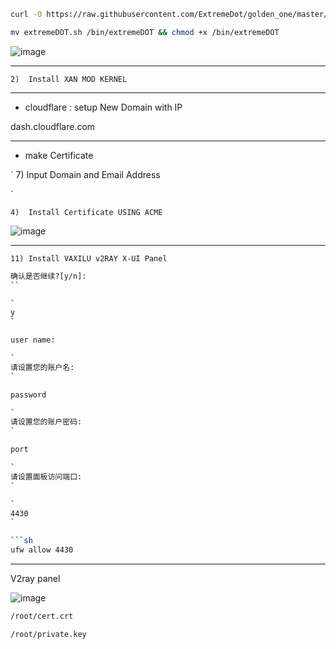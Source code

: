 
```sh
curl -O https://raw.githubusercontent.com/ExtremeDot/golden_one/master/extremeDOT.sh && chmod +x extremeDOT.sh

mv extremeDOT.sh /bin/extremeDOT && chmod +x /bin/extremeDOT
```

![image](https://user-images.githubusercontent.com/120102306/227279766-363c3255-0ef9-4407-9710-aafbc49e9403.png)

***

`
2)  Install XAN MOD KERNEL
`

***

* cloudflare : setup New Domain with IP

dash.cloudflare.com

***

* make Certificate

`
7) Input Domain and Email Address

`

`
4)  Install Certificate USING ACME
`

![image](https://user-images.githubusercontent.com/120102306/227280472-3a9b4122-98ed-4ce7-9190-9117de209f74.png)

***

`
11) Install VAXILU v2RAY X-UI Panel 
`

```sh
确认是否继续?[y/n]:
``

`
y
`

user name:

`
请设置您的账户名:
`

password

`
请设置您的账户密码:
`

port

`
请设置面板访问端口:
`

`
4430
`

```sh
ufw allow 4430
```

***

V2ray panel

![image](https://user-images.githubusercontent.com/120102306/227283440-7fe06b5d-02ca-424b-8194-2124d897120a.png)


```sh
/root/cert.crt
```

```sh
/root/private.key
```







